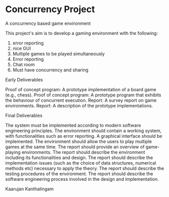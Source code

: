 # Concurrency Project

A concurrency based game environment

This project's aim is to develop a gaming environment with the following:

1. error reporting
2. nice GUI
3. Multiple games to be played simultaneously
4. Error reporting
5. Chat room
6. Must have concurrency and sharing



Early Deliverables

Proof of concept program: A prototype implementation of a board game (e.g., chess).
Proof of concept program: A prototype program that exhibits the behaviour of concurrent execution.
Report: A survey report on game environments.
Report: A description of the prototype implementations.

Final Deliverables

The system must be implemented according to modern software engineering principles.
The environment should contain a working system, with functionalities such as error reporting.
A graphical interface should be implemented.
The environment should allow the users to play multiple games at the same time.
The report should provide an overview of game-playing environments.
The report should describe the environment including its functionalities and design.
The report should describe the implementation issues (such as the choice of data structures, numerical methods etc) necessary to apply the theory.
The report should describe the testing procedures of the environment.
The report should describe the software engineering process involved in the design and implementation.





Kaarujan Kanthalingam

